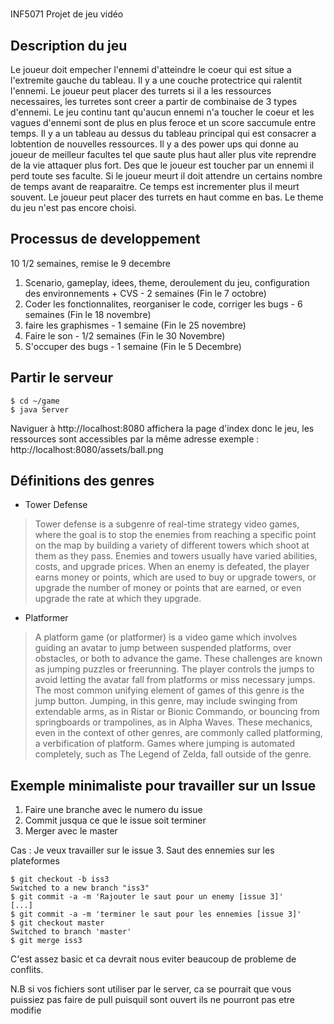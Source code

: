 # <Titre du jeu>

INF5071 Projet de jeu vidéo

## Description du jeu

Le joueur doit empecher l'ennemi d'atteindre le coeur qui est situe a l'extremite gauche du tableau. Il y a une couche protectrice qui ralentit l'ennemi. Le joueur peut placer des turrets si il a les ressources necessaires, les turretes sont creer a partir de combinaise de 3 types d'ennemi. Le jeu continu tant qu'aucun ennemi n'a toucher le coeur et les vagues d'ennemi sont de plus en plus feroce et un score saccumule entre temps. Il y a un tableau au dessus du tableau principal qui est consacrer a lobtention de nouvelles ressources. Il y a des power ups qui donne au joueur de meilleur facultes tel que saute plus haut aller plus vite reprendre de la vie attaquer plus fort. Des que le joueur est toucher par un ennemi il perd toute ses faculte. Si le joueur meurt il doit attendre un certains nombre de temps avant de reaparaitre. Ce temps est incrementer plus il meurt souvent. Le joueur peut placer des turrets en haut comme en bas. Le theme du jeu n'est pas encore choisi.

## Processus de developpement 

10 1/2 semaines, remise le 9 decembre

1. Scenario, gameplay, idees, theme, deroulement du jeu, configuration des environnements + CVS - 2 semaines (Fin le 7 octobre) 
2. Coder les fonctionnalites, reorganiser le code, corriger les bugs - 6 semaines (Fin le 18 novembre) 
3. faire les graphismes - 1 semaine (Fin le 25 novembre) 
4. Faire le son - 1/2 semaines (Fin le 30 Novembre) 
5. S'occuper des bugs - 1 semaine (Fin le 5 Decembre) 

## Partir le serveur

```
$ cd ~/game
$ java Server
```

Naviguer à http://localhost:8080 affichera la page d'index donc le jeu,
les ressources sont accessibles par la même adresse exemple : http://localhost:8080/assets/ball.png

## Définitions des genres

* Tower Defense

>Tower defense is a subgenre of real-time strategy video games, where the goal is to stop the enemies from reaching a specific point on the map by building a variety of different towers which shoot at them as they pass. Enemies and towers usually have varied abilities, costs, and upgrade prices. When an enemy is defeated, the player earns money or points, which are used to buy or upgrade towers, or upgrade the number of money or points that are earned, or even upgrade the rate at which they upgrade.

* Platformer

>A platform game (or platformer) is a video game which involves guiding an avatar to jump between suspended platforms, over obstacles, or both to advance the game. These challenges are known as jumping puzzles or freerunning. The player controls the jumps to avoid letting the avatar fall from platforms or miss necessary jumps. The most common unifying element of games of this genre is the jump button. Jumping, in this genre, may include swinging from extendable arms, as in Ristar or Bionic Commando, or bouncing from springboards or trampolines, as in Alpha Waves. These mechanics, even in the context of other genres, are commonly called platforming, a verbification of platform. Games where jumping is automated completely, such as The Legend of Zelda, fall outside of the genre.

## Exemple minimaliste pour travailler sur un Issue

1. Faire une branche avec le numero du issue
2. Commit jusqua ce que le issue soit terminer
2. Merger avec le master 

Cas : Je veux travailler sur le issue 3. Saut des ennemies sur les plateformes

```
$ git checkout -b iss3
Switched to a new branch "iss3"
$ git commit -a -m 'Rajouter le saut pour un enemy [issue 3]'
[...]
$ git commit -a -m 'terminer le saut pour les ennemies [issue 3]'
$ git checkout master
Switched to branch 'master'
$ git merge iss3
```

C'est assez basic et ca devrait nous eviter beaucoup de probleme de conflits.

N.B si vos fichiers sont utiliser par le server, ca se pourrait que vous puissiez pas faire de pull puisquil sont ouvert ils ne pourront pas etre modifie
